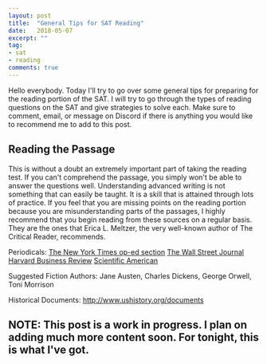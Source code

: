 ```yaml
---
layout: post
title:  "General Tips for SAT Reading"
date:   2018-05-07
excerpt: ""
tag:
- sat
- reading
comments: true
---
```


Hello everybody. Today I'll try to go over some general tips for preparing for the reading portion of the SAT. I will try to go through the types of reading questions on the SAT and give strategies to solve each. Make sure to comment, email, or message on Discord if there is anything you would like to recommend me to add to this post.

## Reading the Passage
This is without a doubt an extremely important part of taking the reading test. If you can't comprehend the passage, you simply won't be able to answer the questions well.
Understanding advanced writing is not something that can easily be taught. It is a skill that is attained through lots of practice. If you feel that you are missing points on the reading portion because you are misunderstanding parts of the passages, I highly recommend that you begin reading from these sources on a regular basis. They are the ones that Erica L. Meltzer, the very well-known author of The Critical Reader, recommends.

Periodicals:
<a href="https://www.nytimes.com/section/opinion">The New York Times op-ed section</a>
<a href="https://www.wsj.com/">The Wall Street Journal</a>
<a href="https://hbr.org/">Harvard Business Review</a>
<a href="https://www.scientificamerican.com/">Scientific American</a>

Suggested Fiction Authors:
Jane Austen, Charles Dickens, George Orwell, Toni Morrison

Historical Documents:
http://www.ushistory.org/documents

## NOTE: This post is a work in progress. I plan on adding much more content soon. For tonight, this is what I've got.
